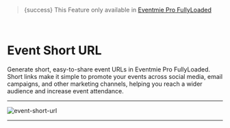<!--
Meta Description: Learn how to create event short URLs in Eventmie Pro FullyLoaded. Guide for generating short, shareable links to boost event promotion and marketing in your Laravel event management platform.
Meta Keywords: event short URL, short link, Eventmie Pro FullyLoaded, Laravel event promotion, shareable link, event marketing, event link, Classiebit
-->

> {success} This Feature only available in [Eventmie Pro FullyLoaded](https://classiebit.com/eventmie-pro-fullyloaded)

<br>

# Event Short URL

Generate short, easy-to-share event URLs in Eventmie Pro FullyLoaded. Short links make it simple to promote your events across social media, email campaigns, and other marketing channels, helping you reach a wider audience and increase event attendance.

---

![event-short-url](/images/v3/Event-short-URL-image-39.webp "event-short-url")

---
